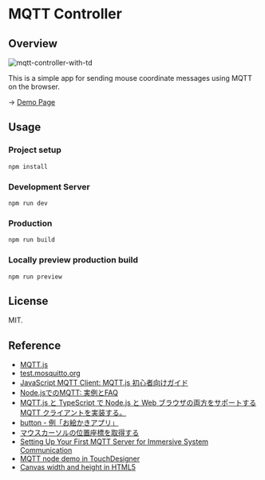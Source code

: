 # MQTT Controller

## Overview
![mqtt-controller-with-td](https://github.com/FollowTheDarkside/mqtt-controller/assets/9309605/886b9bd9-729d-4a0a-b1c3-d93463e99182)

This is a simple app for sending mouse coordinate messages using MQTT on the browser.

-> [Demo Page](https://followthedarkside.github.io/mqtt-controller/)

## Usage

### Project setup
```
npm install
```

### Development Server
```
npm run dev
```

### Production
```
npm run build
```

### Locally preview production build
```
npm run preview
```

## License
MIT.

## Reference
- [MQTT.js](https://github.com/mqttjs/MQTT.js)
- [test.mosquitto.org](https://test.mosquitto.org/)
- [JavaScript MQTT Client: MQTT.js 初心者向けガイド](https://qiita.com/emqx_japan/items/b0c010f7b2591575a263)
- [Node.jsでのMQTT: 実例とFAQ](https://qiita.com/emqx_japan/items/d1b9708d7f7f6a2d7284)
- [MQTT.js と TypeScript で Node.js と Web ブラウザの両方をサポートする MQTT クライアントを実装する。](https://qiita.com/yohei1126/items/d4eed6ef4563d044a3fc)
- [button - 例「お絵かきアプリ」](https://developer.mozilla.org/ja/docs/Web/HTML/Element/input/button#%E4%BE%8B)
- [マウスカーソルの位置座標を取得する](https://gray-code.com/javascript/get-mouse-cursor-position-coordinate/)
- [Setting Up Your First MQTT Server for Immersive System Communication](https://interactiveimmersive.io/blog/controlling-touchdesigner/setting-up-your-first-mqtt-server-for-immersive-system-communication/)
- [MQTT node demo in TouchDesigner](https://youtu.be/yhUwfZuntmY?si=2yMJRzd6KqmRElSd)
- [Canvas width and height in HTML5](https://stackoverflow.com/questions/4938346/canvas-width-and-height-in-html5)